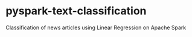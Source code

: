 # pyspark-text-classification
Classification of news articles using Linear Regression on Apache Spark
